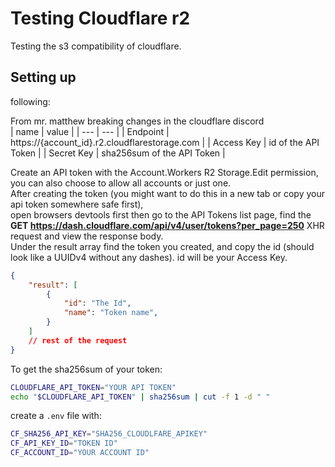 # Testing Cloudflare r2
Testing the s3 compatibility of cloudflare.

## Setting up

following:

From mr. matthew breaking changes in the cloudflare discord <br>
| name | value |
| --- | --- | 
| Endpoint | https://{account_id}.r2.cloudflarestorage.com |
| Access Key | id of the API Token |
| Secret Key | sha256sum of the API Token |

Create an API token with the Account.Workers R2 Storage.Edit permission, you can also choose to allow all accounts or just one.  <br>
After creating the token (you might want to do this in a new tab or copy your api token somewhere safe first), <br>
open browsers devtools first then go to the API Tokens list page, find the **GET https://dash.cloudflare.com/api/v4/user/tokens?per_page=250** XHR request and view the response body.  <br>
Under the result array find the token you created, and copy the id (should look like a UUIDv4 without any dashes).  id will be your Access Key. <br>
```json
{
	"result": [
		{
			"id": "The Id",
			"name": "Token name",
		}
	]
    // rest of the request
}
```

To get the sha256sum of your token:
```sh
CLOUDFLARE_API_TOKEN="YOUR API TOKEN"
echo "$CLOUDFLARE_API_TOKEN" | sha256sum | cut -f 1 -d " "
```


create a `.env` file with:
```sh
CF_SHA256_API_KEY="SHA256_CLOUDLFARE_APIKEY"
CF_API_KEY_ID="TOKEN ID"
CF_ACCOUNT_ID="YOUR ACCOUNT ID"
```
